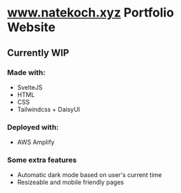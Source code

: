 # www.natekoch.xyz Portfolio Website

## Currently WIP

### Made with:

* SvelteJS
* HTML
* CSS
* Tailwindcss + DaisyUI

### Deployed with:

* AWS Amplify

### Some extra features

* Automatic dark mode based on user's current time
* Resizeable and mobile friendly pages
